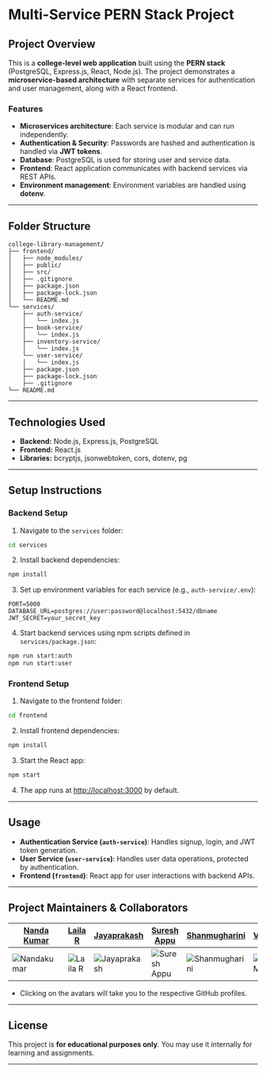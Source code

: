 # Multi-Service PERN Stack Project

## Project Overview

This is a **college-level web application** built using the **PERN stack** (PostgreSQL, Express.js, React, Node.js). The project demonstrates a **microservice-based architecture** with separate services for authentication and user management, along with a React frontend.

### Features

* **Microservices architecture**: Each service is modular and can run independently.
* **Authentication & Security**: Passwords are hashed and authentication is handled via **JWT tokens**.
* **Database**: PostgreSQL is used for storing user and service data.
* **Frontend**: React application communicates with backend services via REST APIs.
* **Environment management**: Environment variables are handled using **dotenv**.

---

## Folder Structure

```plaintext
college-library-management/
├── frontend/
│   ├── node_modules/
│   ├── public/
│   ├── src/
│   ├── .gitignore
│   ├── package.json
│   ├── package-lock.json
│   └── README.md
└── services/
    ├── auth-service/
    │   └── index.js
    ├── book-service/
    │   └── index.js
    ├── inventory-service/
    │   └── index.js
    └── user-service/
    │   └── index.js
    ├── package.json
    ├── package-lock.json
    ├── .gitignore
└── README.md

```

---

## Technologies Used

* **Backend:** Node.js, Express.js, PostgreSQL
* **Frontend:** React.js
* **Libraries:** bcryptjs, jsonwebtoken, cors, dotenv, pg

---

## Setup Instructions

### Backend Setup

1. Navigate to the `services` folder:

```bash
cd services
```

2. Install backend dependencies:

```bash
npm install
```

3. Set up environment variables for each service (e.g., `auth-service/.env`):

```env
PORT=5000
DATABASE_URL=postgres://user:password@localhost:5432/dbname
JWT_SECRET=your_secret_key
```

4. Start backend services using npm scripts defined in `services/package.json`:

```bash
npm run start:auth
npm run start:user
```

### Frontend Setup

1. Navigate to the frontend folder:

```bash
cd frontend
```

2. Install frontend dependencies:

```bash
npm install
```

3. Start the React app:

```bash
npm start
```

4. The app runs at [http://localhost:3000](http://localhost:3000) by default.

---

## Usage

* **Authentication Service (`auth-service`)**: Handles signup, login, and JWT token generation.
* **User Service (`user-service`)**: Handles user data operations, protected by authentication.
* **Frontend (`frontend`)**: React app for user interactions with backend APIs.

---

## Project Maintainers & Collaborators

| [Nanda Kumar](https://github.com/nandakum4r)              | [Laila R](https://github.com/lailar2004)              | [Jayaprakash](https://github.com/Jayaprakash-18)              | [Suresh Appu](https://github.com/Sureshappu152)              | [Shanmugharini](https://github.com/Shanmugharini)              | [VKMir](https://github.com/VKMir)              | [Sreenithi](https://github.com/sreenithi-developer)              |
| -------------------------------------------------------- | ----------------------------------------------------- | ------------------------------------------------------------- | ------------------------------------------------------------ | -------------------------------------------------------------- | ---------------------------------------------- | ---------------------------------------------- |
| ![Nandakumar](https://github.com/nandakum4r.png?size=30) | ![Laila R](https://github.com/lailar2004.png?size=30) | ![Jayaprakash](https://github.com/Jayaprakash-18.png?size=30) | ![Suresh Appu](https://github.com/Sureshappu152.png?size=30) | ![Shanmugharini](https://github.com/Shanmugharini.png?size=30) | ![VKMir](https://github.com/VKMir.png?size=30) |![Sreenithi](https://github.com/sreenithi-developer.png?size=30)              |
* Clicking on the avatars will take you to the respective GitHub profiles.

---

## License

This project is **for educational purposes only**. You may use it internally for learning and assignments.

---
